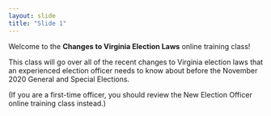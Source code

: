 ```yaml
---
layout: slide
title: "Slide 1"
---
```


Welcome to the **Changes to Virginia Election Laws** online training class!

This class will go over all of the recent changes to Virginia election laws that an experienced election officer needs to know about before the November 2020 General and Special Elections.

(If you are a first-time officer, you should review the New Election Officer online training class instead.)
